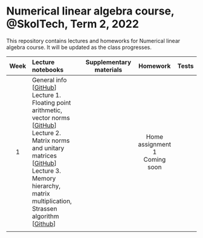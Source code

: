 # Numerical linear algebra course, @SkolTech, Term 2, 2022

This repository contains lectures and homeworks for Numerical linear algebra course. It will be updated as the class progresses.

| Week | Lecture notebooks | Supplementary materials | Homework | Tests |
|:------:|:----------|:----------:|:----------:|-------|
|1| General info [[GitHub](lectures/general_info.ipynb)] <br> Lecture 1. Floating point arithmetic, vector norms [[GitHub](./lectures/lecture-1/lecture-1.ipynb)] <br>  Lecture 2. Matrix norms and unitary matrices [[GitHub](./lectures/lecture-2/lecture-2.ipynb)] <br> Lecture 3. Memory hierarchy, matrix multiplication, Strassen algorithm [[Github](./lectures/lecture-3/lecture-3.ipynb)]|  | Home assignment 1 <br> Coming soon |
|   |   |   |   |
